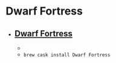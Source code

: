 # Dwarf Fortress
- [Dwarf Fortress](https://www.bay12games.com/dwarves/)
  - 
  - 
  - `brew cask install Dwarf Fortress`
